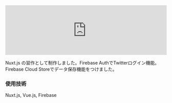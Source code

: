 <iframe 
  class="hatenablogcard" 
  style="width:100%;height:155px;max-width:680px;" 
  title="キャラデザお題ガチャ | 髪型、服装、表情、職業、設定、一人称など、キャラクターの要素をランダムに排出します。キャラクターデザインのお題やイラストの練習にお使いください。" 
  src="https://hatenablog-parts.com/embed?url=https://chara-gacha.com/" 
  width="300" height="150" frameborder="0" scrolling="no">
</iframe>

Nuxt.js の習作として制作しました。Firebase AuthでTwitterログイン機能。Firebase Cloud Storeでデータ保存機能をつけました。

### 使用技術

Nuxt.js, Vue.js, Firebase
